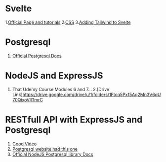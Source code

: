 # Svelte
1.[Official Page and tutorials](https://svelte.dev/)
2.[CSS](https://tailwindcss.com/)
3.[Adding Tailwind to Svelte](https://tailwindcss.com/docs/guides/sveltekit?fbclid=IwAR2g_B5lP640CR_F70pCHkVzbX2IoPhszjj8PzBlt0tAffDxwNPRuhutB3I)

# Postgresql
1. [Official Postgresql Docs](https://www.postgresql.org/docs/14/index.html)

# NodeJS and ExpressJS
1. That Udemy Course Modules 6 and 7...
2.[Drive Link]https://drive.google.com/drive/u/1/folders/1Ftcq5Pxf5Aq2Mn3V6qU70QixoVllTmrC

# RESTfull API with ExpressJS and Postgresql
1. [Good Video](https://www.youtube.com/watch?v=_Mun4eOOf2Q)
2. [Postgresql website had this one](https://blog.logrocket.com/crud-rest-api-node-js-express-postgresql/)
3. [Official NodeJS Postgresql library Docs](https://node-postgres.com/guides/project-structure/)
